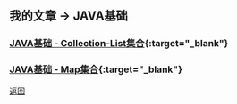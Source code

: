 
<!-- 开发笔记 - NOTE --> 

## <i class="fa fa-file-text-o" aria-hidden="true"></i>  我的文章 -> JAVA基础

### [JAVA基础 - Collection-List集合](./Java-Collection-List.html){:target="_blank"}

### [JAVA基础 - Map集合](./Java-Map.html){:target="_blank"}

[返回](/)








